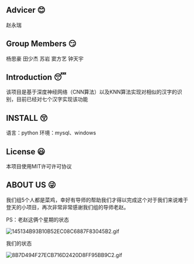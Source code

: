 ## Advicer :blush:
赵永瑞

## Group Members :smirk:
杨思豪
田少杰
苏岩
窦方艺
钟天宇

## Introduction :sleeping:
该项目是基于深度神经网络（CNN算法）以及KNN算法实现对相似的汉字的识别，目前已经对七个汉字实现该功能

## INSTALL :kissing_closed_eyes:
语言：python
环境：mysql、windows

## License :smiley:
本项目使用MIT许可许可协议

## ABOUT US 😜

我们组5个人都是菜鸡，幸好有导师的帮助我们才得以完成这个对于我们来说难于登天的小项目，再次非常非常感谢我们组的导师老赵。

PS：老赵这俩个星期的状态

![145134B93B10B52EC08C6887F83045B2.gif](https://s2.loli.net/2022/07/01/vkatwfK7GoL4ZPl.gif)

我们的状态

![8B7D494F27ECB716D2420D8FF95BB9C2.gif](https://s2.loli.net/2022/07/01/SVLBhaUTxeEvOQn.gif)
